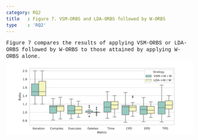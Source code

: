 ```yaml
---
category: RQ2
title   : Figure 7. VSM-ORBS and LDA-ORBS followed by W-ORBS
type    : 'RQ2'
---
```


<span style="font-family:Courier;">
Figure 7 compares the results of applying VSM-ORBS or LDA-ORBS followed by W-ORBS to those attained by applying W-ORBS alone.
</span>

<link href="style.css" rel="stylesheet">

<img alt="vsm-inc_commons-cli_criterion1" src="images/LS-W-analysis.png" class="center"/>
